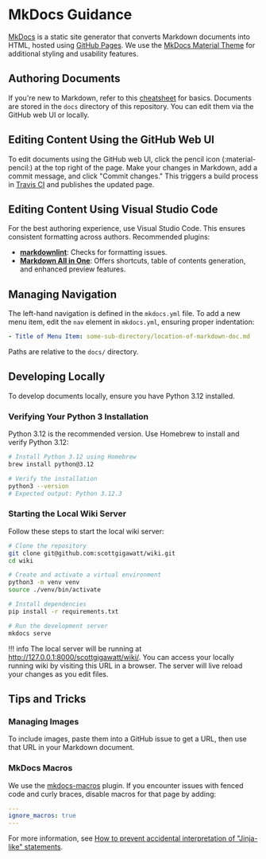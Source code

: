 # MkDocs Guidance

[MkDocs](https://www.mkdocs.org/) is a static site generator that converts Markdown documents into HTML, hosted using [GitHub Pages](https://pages.github.com/). We use the [MkDocs Material Theme](https://squidfunk.github.io/mkdocs-material/) for additional styling and usability features.

## Authoring Documents

If you're new to Markdown, refer to this [cheatsheet](https://github.com/adam-p/markdown-here/wiki/Markdown-Cheatsheet) for basics. Documents are stored in the `docs` directory of this repository. You can edit them via the GitHub web UI or locally.

## Editing Content Using the GitHub Web UI

To edit documents using the GitHub web UI, click the pencil icon (:material-pencil:) at the top right of the page. Make your changes in Markdown, add a commit message, and click "Commit changes." This triggers a build process in [Travis CI](#) and publishes the updated page.

## Editing Content Using Visual Studio Code

For the best authoring experience, use Visual Studio Code. This ensures consistent formatting across authors. Recommended plugins:

- **[markdownlint](https://marketplace.visualstudio.com/items?itemName=DavidAnson.vscode-markdownlint)**: Checks for formatting issues.
- **[Markdown All in One](https://marketplace.visualstudio.com/items?itemName=yzhang.markdown-all-in-one)**: Offers shortcuts, table of contents generation, and enhanced preview features.

## Managing Navigation

The left-hand navigation is defined in the `mkdocs.yml` file. To add a new menu item, edit the `nav` element in `mkdocs.yml`, ensuring proper indentation:

```yaml
- Title of Menu Item: some-sub-directory/location-of-markdown-doc.md
```

Paths are relative to the `docs/` directory.

## Developing Locally

To develop documents locally, ensure you have Python 3.12 installed.

### Verifying Your Python 3 Installation

Python 3.12 is the recommended version. Use Homebrew to install and verify Python 3.12:

```bash
# Install Python 3.12 using Homebrew
brew install python@3.12

# Verify the installation
python3 --version
# Expected output: Python 3.12.3
```

### Starting the Local Wiki Server

Follow these steps to start the local wiki server:

```bash
# Clone the repository
git clone git@github.com:scottgigawatt/wiki.git
cd wiki

# Create and activate a virtual environment
python3 -m venv venv
source ./venv/bin/activate

# Install dependencies
pip install -r requirements.txt

# Run the development server
mkdocs serve
```

!!! info
    The local server will be running at <http://127.0.0.1:8000/scottgigawatt/wiki/>. You can access your locally running wiki by visiting this URL in a browser. The server will live reload your changes as you edit files.

## Tips and Tricks

### Managing Images

To include images, paste them into a GitHub issue to get a URL, then use that URL in your Markdown document.

### MkDocs Macros

We use the [mkdocs-macros](https://mkdocs-macros-plugin.readthedocs.io/en/latest/) plugin. If you encounter issues with fenced code and curly braces, disable macros for that page by adding:

```yaml
---
ignore_macros: true
---
```

For more information, see [How to prevent accidental interpretation of "Jinja-like" statements](https://mkdocs-macros-plugin.readthedocs.io/en/latest/advanced/#how-to-prevent-accidental-interpretation-of-jinja-like-statements).

